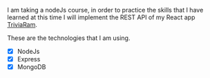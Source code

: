 I am taking a nodeJs course, in order to practice the skills that I have learned at this time I will implement the REST API of my React app [TriviaRam](https://github.com/RamMaths/QuizGame).

These are the technologies that I am using.

- [x] NodeJs
- [x] Express
- [x] MongoDB
